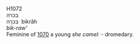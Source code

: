 <body>
  <p>H1072<br>  בּכרה  <br> בִּכרָה  ‎  bikrâh  <br><i>bik-raw‘ </i><br>Feminine of <a href="h1070.htm">1070</a>  a young <i>she</i> <i>camel: - </i>dromedary.<br></p>
 </body>